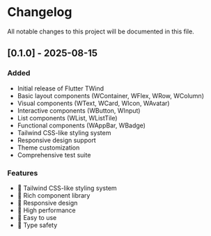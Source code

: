 # Changelog

All notable changes to this project will be documented in this file.

## [0.1.0] - 2025-08-15

### Added
- Initial release of Flutter TWind
- Basic layout components (WContainer, WFlex, WRow, WColumn)
- Visual components (WText, WCard, WIcon, WAvatar)
- Interactive components (WButton, WInput)
- List components (WList, WListTile)
- Functional components (WAppBar, WBadge)
- Tailwind CSS-like styling system
- Responsive design support
- Theme customization
- Comprehensive test suite

### Features
- 🎨 Tailwind CSS-like styling system
- 🧩 Rich component library
- 📱 Responsive design
- 🚀 High performance
- 🔧 Easy to use
- 🎯 Type safety

